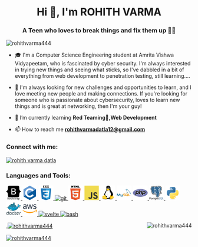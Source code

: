 <h1 align="center">Hi 👋, I'm ROHITH VARMA</h1>
<h3 align="center"> A Teen who loves to break things and fix them up 🧑‍💻</h3>

<p align="left"> <img src="https://komarev.com/ghpvc/?username=rohithvarma444&label=Profile%20views&color=0e75b6&style=flat" alt="rohithvarma444" /> </p>

- 🎓  I'm a Computer Science Engineering student at Amrita Vishwa Vidyapeetam, who is fascinated by cyber security. I'm always interested in trying new things and seeing what sticks, so I've dabbled in a bit of everything from web development to penetration testing, still learning....

- 👾 I'm always looking for new challenges and opportunities to learn, and I love meeting new people and making connections. If you're looking for someone who is passionate about cybersecurity, loves to learn new things and is great at networking, then I'm your guy!

- 🌱 I’m currently learning **Red Teaming🎯,Web Development**

- 📫 How to reach me **rohithvarmadatla12@gmail.com**

<h3 align="left">Connect with me:</h3>
<a href="https://www.linkedin.com/in/rohith-varma-datla-0736b2281/" target="_blank">
    <img align="center" src="https://raw.githubusercontent.com/rahuldkjain/github-profile-readme-generator/master/src/images/icons/Social/linked-in-alt.svg" alt="rohith varma datla" height="30" width="40" />
</a>

</p>

<h3 align="left">Languages and Tools:</h3>
<p align="left"> <a href="https://getbootstrap.com" target="_blank" rel="noreferrer"> <img src="https://raw.githubusercontent.com/devicons/devicon/master/icons/bootstrap/bootstrap-plain-wordmark.svg" alt="bootstrap" width="40" height="40"/> </a> <a href="https://www.cprogramming.com/" target="_blank" rel="noreferrer"> <img src="https://raw.githubusercontent.com/devicons/devicon/master/icons/c/c-original.svg" alt="c" width="40" height="40"/> </a> <a href="https://www.w3schools.com/css/" target="_blank" rel="noreferrer"> <img src="https://raw.githubusercontent.com/devicons/devicon/master/icons/css3/css3-original-wordmark.svg" alt="css3" width="40" height="40"/> </a> <a href="https://git-scm.com/" target="_blank" rel="noreferrer"> <img src="https://www.vectorlogo.zone/logos/git-scm/git-scm-icon.svg" alt="git" width="40" height="40"/> </a> <a href="https://www.w3.org/html/" target="_blank" rel="noreferrer"> <img src="https://raw.githubusercontent.com/devicons/devicon/master/icons/html5/html5-original-wordmark.svg" alt="html5" width="40" height="40"/> </a> <a href="https://developer.mozilla.org/en-US/docs/Web/JavaScript" target="_blank" rel="noreferrer"> <img src="https://raw.githubusercontent.com/devicons/devicon/master/icons/javascript/javascript-original.svg" alt="javascript" width="40" height="40"/> </a> <a href="https://www.linux.org/" target="_blank" rel="noreferrer"> <img src="https://raw.githubusercontent.com/devicons/devicon/master/icons/linux/linux-original.svg" alt="linux" width="40" height="40"/> </a> <a href="https://www.mysql.com/" target="_blank" rel="noreferrer"> <img src="https://raw.githubusercontent.com/devicons/devicon/master/icons/mysql/mysql-original-wordmark.svg" alt="mysql" width="40" height="40"/> </a> <a href="https://www.php.net" target="_blank" rel="noreferrer"> <img src="https://raw.githubusercontent.com/devicons/devicon/master/icons/php/php-original.svg" alt="php" width="40" height="40"/> </a> <a href="https://www.postgresql.org" target="_blank" rel="noreferrer"> <img src="https://raw.githubusercontent.com/devicons/devicon/master/icons/postgresql/postgresql-original-wordmark.svg" alt="postgresql" width="40" height="40"/> </a> <a href="https://www.python.org" target="_blank" rel="noreferrer"> <img src="https://raw.githubusercontent.com/devicons/devicon/master/icons/python/python-original.svg" alt="python" width="40" height="40"/> </a>
</a> <a href="https://www.docker.com/" target="_blank" rel="noreferrer"> <img src="https://raw.githubusercontent.com/devicons/devicon/master/icons/docker/docker-original-wordmark.svg" alt="docker" width="40" height="40"/> 
<img src="https://raw.githubusercontent.com/devicons/devicon/master/icons/amazonwebservices/amazonwebservices-original-wordmark.svg" alt="aws" width="40" height="40"/> </a><a href="https://svelte.dev" target="_blank" rel="noreferrer"> <img src="https://upload.wikimedia.org/wikipedia/commons/1/1b/Svelte_Logo.svg" alt="svelte" width="40" height="40"/> </a> <a href="https://www.gnu.org/software/bash/" target="_blank" rel="noreferrer"> <img src="https://www.vectorlogo.zone/logos/gnu_bash/gnu_bash-icon.svg" alt="bash" width="40" height="40"/></p>

<div style="float:right;">
    <img align="right" src="https://github-readme-stats.vercel.app/api/top-langs?username=rohithvarma444&show_icons=true&locale=en&layout=compact" alt="rohithvarma444" />
</div>

<p>&nbsp;<img align="center" src="https://github-readme-stats.vercel.app/api?username=rohithvarma444&show_icons=true&locale=en" alt="rohithvarma444" /></p>

<p><img align="center" src="https://github-readme-streak-stats.herokuapp.com/?user=rohithvarma444&" alt="rohithvarma444" /></p>
